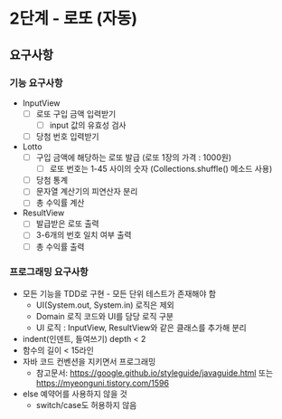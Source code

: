 # 2단계 - 로또 (자동)

## 요구사항

### 기능 요구사항

* InputView
  - [ ] 로또 구입 금액 입력받기
    - [ ] input 값의 유효성 검사
  - [ ] 당첨 번호 입력받기
* Lotto
  - [ ] 구입 금액에 해당하는 로또 발급 (로또 1장의 가격 : 1000원)
    - [ ] 로또 번호는 1-45 사이의 숫자 (Collections.shuffle() 메소드 사용)
  - [ ] 당첨 통계
  - [ ] 문자열 계산기의 피연산자 분리
  - [ ] 총 수익률 계산
* ResultView
  - [ ] 발급받은 로또 출력
  - [ ] 3-6개의 번호 일치 여부 출력
  - [ ] 총 수익률 출력

### 프로그래밍 요구사항

- 모든 기능을 TDD로 구현 - 모든 단위 테스트가 존재해야 함
  - UI(System.out, System.in) 로직은 제외
  - Domain 로직 코드와 UI를 담당 로직 구분
  - UI 로직 : InputView, ResultView와 같은 클래스를 추가해 분리
- indent(인덴트, 들여쓰기) depth < 2
- 함수의 길이 < 15라인
- 자바 코드 컨벤션을 지키면서 프로그래밍
  - 참고문서: https://google.github.io/styleguide/javaguide.html 또는 https://myeonguni.tistory.com/1596
- else 예약어를 사용하지 않을 것
  - switch/case도 허용하지 않음